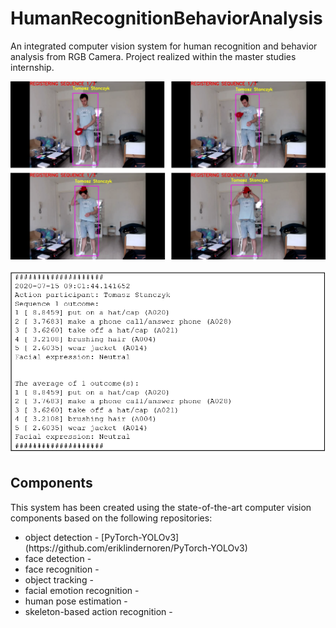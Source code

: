 # HumanRecognitionBehaviorAnalysis
An integrated computer vision system for human recognition and behavior analysis from RGB Camera. Project realized within the master studies internship.
<p align="center"><img src="readme_images/registered_sequence.png" width="600"\></p>
<p align="center"><img src="readme_images/registered_sequence_output.png" width="600"\></p>

## Components
This system has been created using the state-of-the-art computer vision components based on the following repositories:
<ul>
  <li>object detection - [PyTorch-YOLOv3](https://github.com/eriklindernoren/PyTorch-YOLOv3)</li>
  <li>face detection - </li>
  <li>face recognition - </li>
  <li>object tracking - </li>
  <li>facial emotion recognition - </li>
  <li>human pose estimation - </li>
  <li>skeleton-based action recognition - </li>
</ul>
